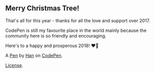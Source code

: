 Merry Christmas Tree!
---------------------
That's all for this year - thanks for all the love and support over 2017.

CodePen is still my favourite place in the world mainly because the community here is so friendly and encouraging.

Here's to a happy and prosperous 2018! ❤🎉

A [Pen](https://codepen.io/s3638498/pen/eYKqdgd) by [Han](https://codepen.io/s3638498) on [CodePen](https://codepen.io).

[License](https://codepen.io/license/pen/eYKqdgd).